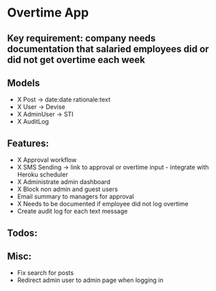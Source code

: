 # Overtime App

## Key requirement: company needs documentation that salaried employees did or did not get overtime each week

## Models
- X Post -> date:date rationale:text
- X User -> Devise
- X AdminUser -> STI
- X AuditLog

## Features:
- X Approval workflow 
- X SMS Sending -> link to approval or overtime input - integrate with Heroku scheduler
- X Administrate admin dashboard
- X Block non admin and guest users
- Email summary to managers for approval
- X Needs to be documented if employee did not log overtime
- Create audit log for each text message

## Todos:

## Misc:
- Fix search for posts
- Redirect admin user to admin page when logging in